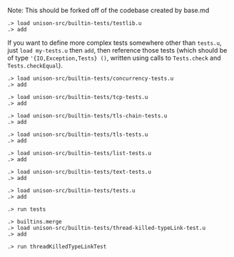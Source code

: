 
Note: This should be forked off of the codebase created by base.md

```ucm:hide
.> load unison-src/builtin-tests/testlib.u
.> add
```

If you want to define more complex tests somewhere other than `tests.u`, just `load my-tests.u` then `add`,
then reference those tests (which should be of type `'{IO,Exception,Tests} ()`, written using calls
to `Tests.check` and `Tests.checkEqual`).


```ucm:hide
.> load unison-src/builtin-tests/concurrency-tests.u
.> add

.> load unison-src/builtin-tests/tcp-tests.u
.> add

.> load unison-src/builtin-tests/tls-chain-tests.u
.> add

.> load unison-src/builtin-tests/tls-tests.u
.> add

.> load unison-src/builtin-tests/list-tests.u
.> add

.> load unison-src/builtin-tests/text-tests.u
.> add

.> load unison-src/builtin-tests/tests.u
.> add
```

```ucm
.> run tests
```


```ucm:hide
.> builtins.merge
.> load unison-src/builtin-tests/thread-killed-typeLink-test.u
.> add
```

```ucm
.> run threadKilledTypeLinkTest
```
